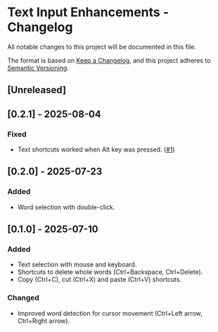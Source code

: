 # Text Input Enhancements - Changelog
All notable changes to this project will be documented in this file.

The format is based on [Keep a Changelog](https://keepachangelog.com/en/1.0.0/), and this project adheres to [Semantic Versioning](https://semver.org/spec/v2.0.0.html).

## [Unreleased]

## [0.2.1] - 2025-08-04
### Fixed
- Text shortcuts worked when Alt key was pressed. ([#1](https://github.com/Genhis/VintageStoryMods/issues/1))

## [0.2.0] - 2025-07-23
### Added
- Word selection with double-click.

## [0.1.0] - 2025-07-10
### Added
- Text selection with mouse and keyboard.
- Shortcuts to delete whole words (Ctrl+Backspace, Ctrl+Delete).
- Copy (Ctrl+C), cut (Ctrl+X) and paste (Ctrl+V) shortcuts.
### Changed
- Improved word detection for cursor movement (Ctrl+Left arrow, Ctrl+Right arrow).
